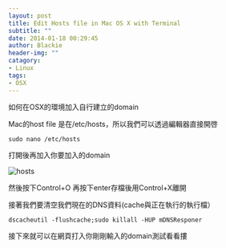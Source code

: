 ```yaml
---
layout: post
title: Edit Hosts file in Mac OS X with Terminal
subtitle: ""
date: 2014-01-18 00:29:45
author: Blackie
header-img: ""
catagory:
- Linux
tags:
- OSX
---
```


如何在OSX的環境加入自行建立的domain

<!-- More -->

Mac的host file 是在/etc/hosts，所以我們可以透過編輯器直接開啓

	sudo nano /etc/hosts

打開後再加入你要加入的domain

![hosts](https://dl.dropboxusercontent.com/u/20925528/%E6%8A%80%E8%A1%93Blog/blogs/20140118/hosts.png)

然後按下Control+O 再按下enter存檔後用Control+X離開

接著我們要清空我們現在的DNS資料(cache與正在執行的執行檔）

	dscacheutil -flushcache;sudo killall -HUP mDNSResponer

接下來就可以在網頁打入你剛剛輸入的domain測試看看摟
